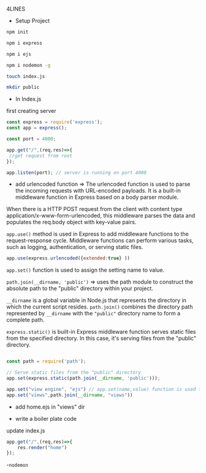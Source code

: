 4LINES

- Setup Project
```bash
npm init

npm i express

npm i ejs

npm i nodemon -g

touch index.js

mkdir public
```
- In Index.js 

first creating server 
```javascript
const express = require('express'); 
const app = express();

const port = 4000;

app.get("/",(req,res)=>{
 //get request from root
});

app.listen(port); // server is running on port 4000

```
- add urlencoded function
=> The urlencoded function is used to parse the incoming requests with URL-encoded payloads. It is a built-in middleware function in Express based on a body parser module.

When there is a HTTP POST request from the client with content type application/x-www-form-urlencoded, this middleware parses the data and populates the req.body object with key-value pairs.

`app.use()` method is used in Express to add middleware functions to the request-response cycle. Middleware functions can perform various tasks, such as logging, authentication, or serving static files.

```js
app.use(express.urlencoded({extended:true} ))

```

`app.set()`   function is used to assign the setting name to value.

`path.join(__dirname, 'public')`
=> uses the path module to construct the absolute path to the "public" directory within your project.

`__dirname` is a global variable in Node.js that represents the directory in which the current script resides.
`path.join()` combines the directory path represented by `__dirname` with the `"public"` directory name to form a complete path.

`express.static()` is built-in Express middleware function serves static files from the specified directory. In this case, it's serving files from the  "public" directory.

```js

const path = require('path');

// Serve static files from the "public" directory
app.set(express.static(path.join(__dirname, 'public')));

app.set("view engine", "ejs") // app.set(name,value) function is used to assign the setting name to value.
app.set("views",path.join(__dirname, "views"))

```

- add home.ejs in "views" dir

- write a boiler plate code 

update index.js
```js
app.get("/",(req,res)=>{
    res.render("home")
});
```

-`nodemon   `
